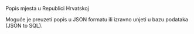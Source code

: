 Popis mjesta u Republici Hrvatskoj

Moguće je preuzeti popis u JSON formatu ili izravno unjeti u bazu podataka (JSON to SQL).
